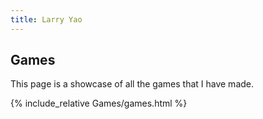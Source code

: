 ```yaml
---
title: Larry Yao
---
```


## Games
This page is a showcase of all the games that I have made.

{% include_relative Games/games.html %}